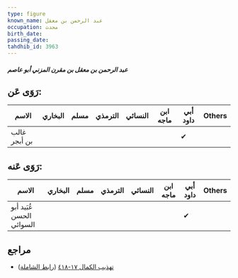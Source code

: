 ```yaml
---
type: figure
known_name: عبد الرحمن بن معقل
occupation: محدث
birth_date:
passing_date:
tahdhib_id: 3963
---
```

##### عبد الرحمن بن معقل بن مقرن المزني أبو عاصم

## رَوَى عَن:
| الاسم        | البخاري | مسلم | الترمذي | النسائي | ابن ماجه | أبي داود | Others |
| ------------ | ------- | ---- | ------- | ------- | -------- | -------- | ------ |
| غالب بن أبجر |         |      |         |         |          | ✔        |        |
## رَوَى عَنه:
| الاسم                    | البخاري | مسلم | الترمذي | النسائي | ابن ماجه | أبي داود | Others |
| ------------------------ | ------- | ---- | ------- | ------- | -------- | -------- | ------ |
| عُبَيد أبو الحسن السوائي |         |      |         |         |          | ✔        |        |
## مراجع
- [تهذيب الكمال ١٧-٤١٨](obsidian://open?vault=Tahdhib-al-Kamal&file=Figures/٣٩٦٣-عبد%20الرحمن%20بن%20معقل%20بن%20مقرن%20المزني%20أبو%20عاصم) ([رابط الشاملة](https://shamela.ws/book/3722/8968))